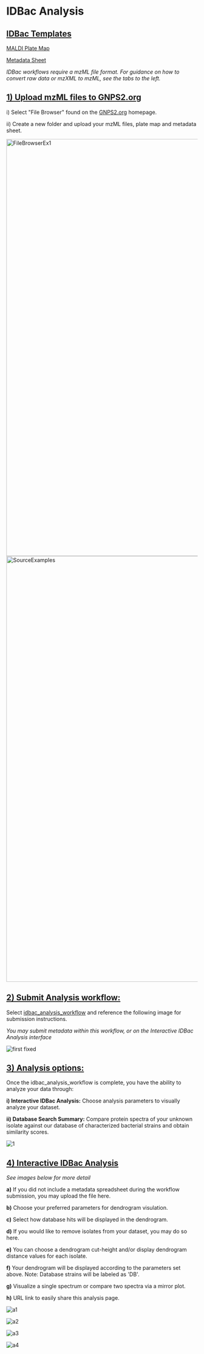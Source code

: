 # IDBac Analysis

## <ins>IDBac Templates<ins>
[MALDI Plate Map](https://docs.google.com/spreadsheets/d/1ihFy6lQyJtWy9fp46ahMPWk7xLp2tJ3q/edit?usp=sharing&ouid=102573514213912402103&rtpof=true&sd=true)

[Metadata Sheet](https://docs.google.com/spreadsheets/d/1yKsZ2FEw8-cWufvY8l31Ju8NTKujmEtb/edit?usp=sharing&ouid=102573514213912402103&rtpof=true&sd=true)

*IDBac workflows require a mzML file format. For guidance on how to convert raw data or mzXML to mzML, see the tabs to the left.*

## <ins>1) Upload mzML files to GNPS2.org
 
   i) Select "File Browser" found on the [GNPS2.org](https://gnps2.org/homepage) homepage.<ins>
   
   ii) Create a new folder and upload your mzML files, plate map and metadata sheet.
 

<img width="1096" alt="FileBrowserEx1" src="https://github.com/Wang-Bioinformatics-Lab/GNPS2_Documentation/assets/140128524/1bbcc5be-f17f-469b-81f0-864aed4022c6">

<img width="1119" alt="SourceExamples" src="https://github.com/Wang-Bioinformatics-Lab/GNPS2_Documentation/assets/140128524/25a5cc68-051f-43ce-bc6c-a9fe08bf1aba">


## <ins>2) Submit Analysis workflow: 

Select [idbac_analysis_workflow](https://gnps2.org/workflowinput?workflowname=idbac_analysis_workflow) and reference the following image for submission instructions.

*You may submit metadata within this workflow, or on the Interactive IDBac Analysis interface*

![first fixed](https://github.com/Wang-Bioinformatics-Lab/GNPS2_Documentation/assets/140128524/71661e45-2c76-47df-9db5-9463c2ad477e)


## <ins>3) Analysis options: 

Once the idbac_analysis_workflow is complete, you have the ability to analyze your data through:

  __i) Interactive IDBac Analysis:__ Choose analysis parameters to visually analyze your dataset. 
   
  __ii) Database Search Summary:__ Compare protein spectra of your unknown isolate against our database of characterized bacterial strains and obtain similarity scores.
   

![1](https://github.com/Wang-Bioinformatics-Lab/GNPS2_Documentation/assets/140128524/e940dc4c-02f3-4d9f-b230-0b4cb89e9e05)


## <ins>4) Interactive IDBac Analysis

*See images below for more detail*

__a)__ If you did not include a metadata spreadsheet during the workflow submission, you may upload the file here.

__b)__ Choose your preferred parameters for dendrogram visulation.

__c)__ Select how database hits will be displayed in the dendrogram. 

__d)__ If you would like to remove isolates from your dataset, you may do so here. 

__e)__ You can choose a dendrogram cut-height and/or display dendrogram distance values for each isolate. 

__f)__ Your dendrogram will be displayed according to the parameters set above. Note: Database strains will be labeled as 'DB'.

__g)__ Visualize a single spectrum or compare two spectra via a mirror plot. 

__h)__ URL link to easily share this analysis page.

![a1](https://github.com/Wang-Bioinformatics-Lab/GNPS2_Documentation/assets/140128524/85c787fc-2ec6-4cae-af4e-c58bf4903da9)

![a2](https://github.com/Wang-Bioinformatics-Lab/GNPS2_Documentation/assets/140128524/8d60bbe3-69f2-44c1-9fca-4428d1212b56)

![a3](https://github.com/Wang-Bioinformatics-Lab/GNPS2_Documentation/assets/140128524/5dc59355-a75b-4008-9b73-dbc9e3c6f418)

![a4](https://github.com/Wang-Bioinformatics-Lab/GNPS2_Documentation/assets/140128524/81629d5d-bf51-41d8-9998-880b681c0974)





